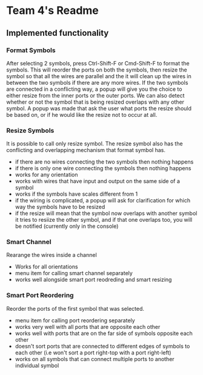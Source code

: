 # Team 4's Readme

## Implemented functionality

### Format Symbols

After selecting 2 symbols, press Ctrl-Shift-F or Cmd-Shift-F to format the symbols. This will reorder the ports on both the symbols, then resize the symbol so that all the wires are parallel and the it will clean up the wires in between the two symbols if there are any more wires. If the two symbols are connected in a conflicting way, a popup will give you the choice to either resize from the inner ports or the outer ports. We can also detect whether or not the symbol that is being resized overlaps with any other symbol. A popup was made that ask the user what ports the resize should be based on, or if he would like the resize not to occur at all. 

### Resize Symbols

It is possible to call only resize symbol. The resize symbol also has the conflicting and overlapping mechanism that format symbol has.
* if there are no wires connecting the two symbols then nothing happens
* if there is only one wire connecting the symbols then nothing happens
* works for any orientation
* works with wires that have input and output on the same side of a symbol
* works if the symbols have scales different from 1
* if the wiring is complicated, a popup will ask for clarification for which way the symbols have to be resized
* if the resize will mean that the symbol now overlaps with another symbol it tries to resiize the other symbol, and if that one overlaps too, you will be notified (currently only in the console)

### Smart Channel

Rearange the wires inside a channel
* Works for all orientations
* menu item for calling smart channel separately
* works well alongside smart port reodreding and smart resizing


### Smart Port Reordering

Reorder the ports of the first symbol that was selected. 
* menu item for calling port reordering separately
* works very well with all ports that are opposite each other
* works well with ports that are on the far side of symbols opposite each other
* doesn't sort ports that are connected to different edges of symbols to each other (i.e won't sort a port right-top with a port right-left)
* works on all symbols that can connect multiple ports to another individual symbol
